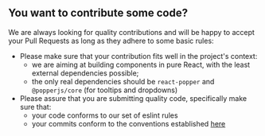 ## You want to contribute some code?

We are always looking for quality contributions and will be happy to accept your Pull Requests as long as they adhere to some basic rules:

* Please make sure that your contribution fits well in the project's context:
  * we are aiming at building components in pure React, with the least external dependencies possible;
  * the only real dependencies should be `react-popper` and `@popperjs/core` (for tooltips and dropdowns)
* Please assure that you are submitting quality code, specifically make sure that:
  * your code conforms to our set of eslint rules
  * your commits conform to the conventions established [here](https://docs.google.com/document/d/1QrDFcIiPjSLDn3EL15IJygNPiHORgU1_OOAqWjiDU5Y/edit#)
